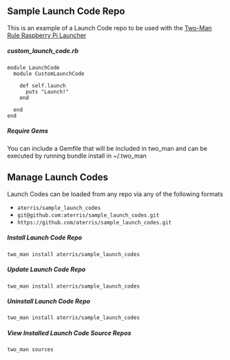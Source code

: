 ## Sample Launch Code Repo

This is an example of a Launch Code repo to be used with the [Two-Man Rule Raspberry Pi Launcher](https://github.com/aterris/two_man)

##### custom_launch_code.rb

````
module LaunchCode
  module CustomLaunchCode
  
    def self.launch
      puts "Launch!"
    end

  end
end
````

##### Require Gems

You can include a Gemfile that will be included in two_man and can be executed by running bundle install in ~/.two_man

## Manage Launch Codes

Launch Codes can be loaded from any repo via any of the following formats

* `aterris/sample_launch_codes`
* `git@github.com:aterris/sample_launch_codes.git`
* `https://github.com/aterris/sample_launch_codes.git`


##### Install Launch Code Repo
````
two_man install aterris/sample_launch_codes
````

##### Update Launch Code Repo
````
two_man install aterris/sample_launch_codes
````

##### Uninstall Launch Code Repo
````
two_man install aterris/sample_launch_codes
````

##### View Installed Launch Code Source Repos
````
two_man sources
````